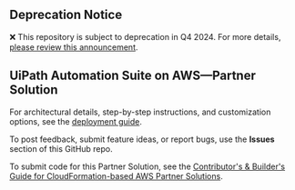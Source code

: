## Deprecation Notice

:x: This repository is subject to deprecation in Q4 2024. For more details, [please review this announcement](https://github.com/aws-ia/.announcements/issues/1). 

## UiPath Automation Suite on AWS—Partner Solution

For architectural details, step-by-step instructions, and customization options, see the [deployment guide](https://fwd.aws/b7pPq?).

To post feedback, submit feature ideas, or report bugs, use the **Issues** section of this GitHub repo. 

To submit code for this Partner Solution, see the [Contributor's & Builder's Guide for CloudFormation-based AWS Partner Solutions](https://aws-quickstart.github.io/).
